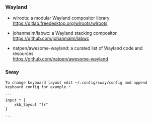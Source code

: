 ### Wayland

* wlroots: a modular Wayland compositor library\
    https://gitlab.freedesktop.org/wlroots/wlroots

* johanmalm/labwc: a Wayland stacking compositor\
    https://github.com/johanmalm/labwc

* natpen/awesome-wayland: a curated list of Wayland code and resources\
    https://github.com/natpen/awesome-wayland

### Sway

    To change keyboard layout edit ~/.config/sway/config and append keyboard config for example :
    
    ```
    input * {
        xkb_layout "fr"
    }

    ```
